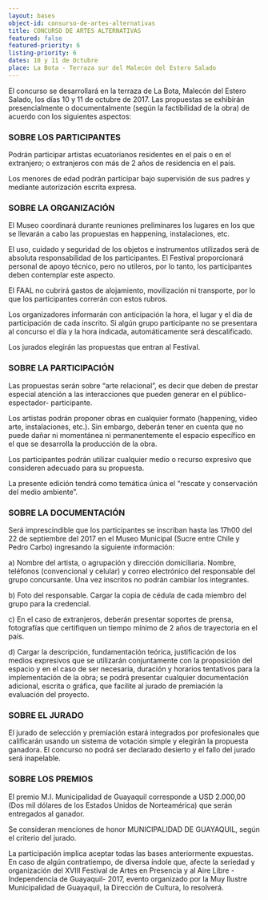 ```yaml
---
layout: bases
object-id: consurso-de-artes-alternativas
title: CONCURSO DE ARTES ALTERNATIVAS
featured: false
featured-priority: 6
listing-priority: 6
dates: 10 y 11 de Octubre
place: La Bota - Terraza sur del Malecón del Estero Salado
---
```

El concurso se desarrollará en la terraza de La Bota, Malecón del Estero Salado, los días 10 y 11 de octubre de 2017. Las propuestas se exhibirán presencialmente o documentalmente (según la factibilidad de la obra) de acuerdo con los siguientes aspectos:
 
### SOBRE LOS PARTICIPANTES
Podrán participar artistas ecuatorianos residentes en el país o en el extranjero; o extranjeros con más de 2 años de residencia en el país.  

Los menores de edad podrán participar bajo supervisión de sus padres y mediante autorización escrita expresa.
 
### SOBRE LA ORGANIZACIÓN
El Museo coordinará durante reuniones preliminares los lugares en los que se llevarán a cabo las propuestas en happening, instalaciones, etc.  

El uso, cuidado y seguridad de los objetos e instrumentos utilizados será de absoluta responsabilidad de los participantes. El Festival proporcionará personal de apoyo técnico, pero no utileros, por lo tanto, los participantes deben contemplar este aspecto.  

El FAAL no cubrirá gastos de alojamiento, movilización ni transporte, por lo que los participantes correrán con estos rubros.  

Los organizadores informarán con anticipación la hora, el lugar y el día de participación de cada inscrito. Si algún grupo participante no se presentara al concurso el día y la hora indicada, automáticamente será descalificado.  

Los jurados elegirán las propuestas que entran al Festival.
 
### SOBRE LA PARTICIPACIÓN 
Las propuestas serán sobre “arte relacional”, es decir que deben de prestar especial atención a las interacciones que pueden generar en el público-espectador- participante.  

Los artistas podrán proponer obras en cualquier formato (happening, video arte, instalaciones, etc.). Sin embargo, deberán tener en cuenta que no puede dañar ni momentánea ni permanentemente el espacio específico en el que se desarrolla la producción de la obra.  

Los participantes podrán utilizar cualquier medio o recurso expresivo que consideren adecuado para su propuesta.  

La presente edición tendrá como temática única el “rescate y conservación del medio ambiente”.

### SOBRE LA DOCUMENTACIÓN
Será imprescindible que los participantes se inscriban hasta las 17h00 del 22 de septiembre del 2017 en el Museo Municipal (Sucre entre Chile y Pedro Carbo) ingresando la siguiente información:  

a) Nombre del artista, o agrupación y dirección domiciliaria. Nombre, teléfonos (convencional y celular) y correo electrónico del responsable del grupo concursante. Una vez inscritos no podrán cambiar los integrantes.  

b) Foto del responsable. Cargar la copia de cédula de cada miembro del grupo para la credencial.  

c) En el caso de extranjeros, deberán presentar soportes de prensa, fotografías que certifiquen un tiempo mínimo de 2 años de trayectoria en el país.  

d) Cargar la descripción, fundamentación teórica, justificación de los medios expresivos que se utilizarán conjuntamente con la proposición del espacio y en el caso de ser necesaria, duración y horarios tentativos para la implementación de la obra; se podrá presentar cualquier documentación adicional, escrita o gráfica, que facilite al jurado de premiación la evaluación del proyecto.
 
### SOBRE EL JURADO
El jurado de selección y premiación estará integrados por profesionales que calificarán usando un sistema de votación simple y elegirán la propuesta ganadora. El concurso no podrá ser declarado desierto y el fallo del jurado será inapelable.
 
### SOBRE LOS PREMIOS
El premio M.I. Municipalidad de Guayaquil corresponde a USD 2.000,00 (Dos mil dólares de los Estados Unidos de Norteamérica) que serán entregados al ganador.  

Se consideran menciones de honor MUNICIPALIDAD DE GUAYAQUIL, según el criterio del jurado.  

La participación implica aceptar todas las bases anteriormente expuestas. En caso de algún contratiempo, de diversa índole que, afecte la seriedad y organización del XVIII Festival de Artes en Presencia y al Aire Libre -Independencia de Guayaquil- 2017, evento organizado por la Muy Ilustre Municipalidad de Guayaquil, la Dirección de Cultura, lo resolverá.
